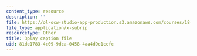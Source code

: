 ```yaml
---
content_type: resource
description: ''
file: https://ol-ocw-studio-app-production.s3.amazonaws.com/courses/18-03sc-differential-equations-fall-2011/81de17834c099dca04584aa4d9c1ccfc_XDhJ8lVGbl8.srt
file_type: application/x-subrip
resourcetype: Other
title: 3play caption file
uid: 81de1783-4c09-9dca-0458-4aa4d9c1ccfc
---
```


